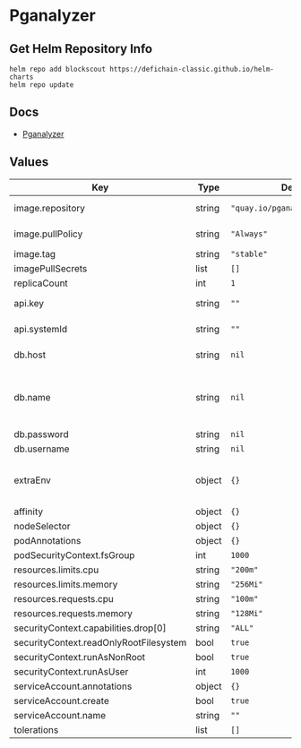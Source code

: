 # Pganalyzer

## Get Helm Repository Info

```console
helm repo add blockscout https://defichain-classic.github.io/helm-charts
helm repo update
```
## Docs

- [Pganalyzer](https://pganalyze.com/docs)

## Values

| Key | Type | Default | Description |
|-----|------|---------|-------------|
| image.repository | string | `"quay.io/pganalyze/collector"` | Image repository |
| image.pullPolicy | string | `"Always"` | Image pull policy |
| image.tag | string | `"stable"` | Image tag |
| imagePullSecrets | list | `[]` |  |
| replicaCount | int | `1` |  |
| api.key | string | `""` | Pganalyzer API key |
| api.systemId | string | `""` | Pganalyzer system ID |
| db.host | string | `nil` | Database host |
| db.name | string | `nil` | Comma separated list of databases to monitor |
| db.password | string | `nil` |  |
| db.username | string | `nil` |  |
| extraEnv | object | `{}` | Extra environment variables to set |
| affinity | object | `{}` |  |
| nodeSelector | object | `{}` |  |
| podAnnotations | object | `{}` |  |
| podSecurityContext.fsGroup | int | `1000` |  |
| resources.limits.cpu | string | `"200m"` |  |
| resources.limits.memory | string | `"256Mi"` |  |
| resources.requests.cpu | string | `"100m"` |  |
| resources.requests.memory | string | `"128Mi"` |  |
| securityContext.capabilities.drop[0] | string | `"ALL"` |  |
| securityContext.readOnlyRootFilesystem | bool | `true` |  |
| securityContext.runAsNonRoot | bool | `true` |  |
| securityContext.runAsUser | int | `1000` |  |
| serviceAccount.annotations | object | `{}` |  |
| serviceAccount.create | bool | `true` |  |
| serviceAccount.name | string | `""` |  |
| tolerations | list | `[]` |  |
